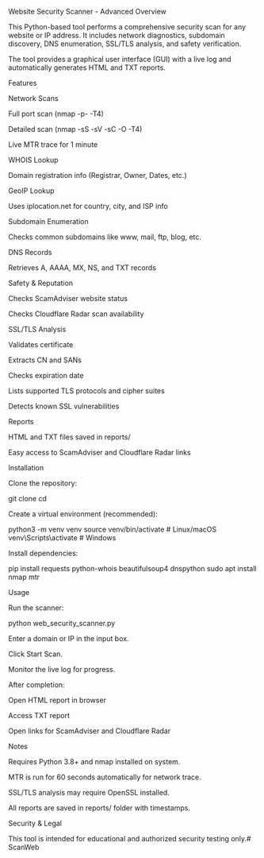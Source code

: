 Website Security Scanner - Advanced
Overview

This Python-based tool performs a comprehensive security scan for any website or IP address. It includes network diagnostics, subdomain discovery, DNS enumeration, SSL/TLS analysis, and safety verification.

The tool provides a graphical user interface (GUI) with a live log and automatically generates HTML and TXT reports.

Features

Network Scans

Full port scan (nmap -p- -T4)

Detailed scan (nmap -sS -sV -sC -O -T4)

Live MTR trace for 1 minute

WHOIS Lookup

Domain registration info (Registrar, Owner, Dates, etc.)

GeoIP Lookup

Uses iplocation.net
 for country, city, and ISP info

Subdomain Enumeration

Checks common subdomains like www, mail, ftp, blog, etc.

DNS Records

Retrieves A, AAAA, MX, NS, and TXT records

Safety & Reputation

Checks ScamAdviser website status

Checks Cloudflare Radar scan availability

SSL/TLS Analysis

Validates certificate

Extracts CN and SANs

Checks expiration date

Lists supported TLS protocols and cipher suites

Detects known SSL vulnerabilities

Reports

HTML and TXT files saved in reports/

Easy access to ScamAdviser and Cloudflare Radar links

Installation

Clone the repository:

git clone <repository-url>
cd <repository-folder>


Create a virtual environment (recommended):

python3 -m venv venv
source venv/bin/activate   # Linux/macOS
venv\Scripts\activate      # Windows


Install dependencies:

pip install requests python-whois beautifulsoup4 dnspython
sudo apt install nmap mtr

Usage

Run the scanner:

python web_security_scanner.py


Enter a domain or IP in the input box.

Click Start Scan.

Monitor the live log for progress.

After completion:

Open HTML report in browser

Access TXT report

Open links for ScamAdviser and Cloudflare Radar

Notes

Requires Python 3.8+ and nmap installed on system.

MTR is run for 60 seconds automatically for network trace.

SSL/TLS analysis may require OpenSSL installed.

All reports are saved in reports/ folder with timestamps.

Security & Legal

This tool is intended for educational and authorized security testing only.#   S c a n W e b  
 